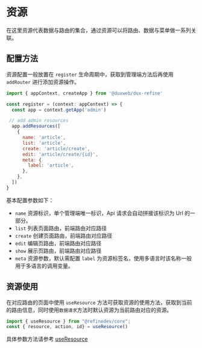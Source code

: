 # 资源

在这里资源代表数据与路由的集合，通过资源可以将路由、数据与菜单做一系列关联。


## 配置方法

资源配置一般放置在 `register` 生命周期中，获取到管理端方法后再使用 `addRouter` 进行添加资源操作。

```js
import { appContext, createApp } from '@duxweb/dux-refine'

const register = (context: appContext) => {
  const app = context.getApp('admin')

 // add admin resources
  app.addResources([
    {
      name: 'article',
      list: 'article',
      create: 'article/create',
      edit: 'article/create/{id}',
      meta: {
        label: 'article',
      },
    },
  ])
}
```

基本配置参数如下：

- `name` 资源标识，单个管理端唯一标识，Api 请求会自动拼接该标识为 Url 的一部分。
- `list` 列表页面路由，前端路由对应路径
- `create` 创建页面路由，前端路由对应路径
- `edit` 编辑页路由，前端路由对应路径
- `show` 展示页路由，前端路由对应路径
- `meta` 资源参数，默认需配置 `label` 为资源标签名，使用多语言时该名称一般用于多语言的调用变量。

## 资源使用

在对应路由的页面中使用 `useResource` 方法可获取资源的使用方法，获取到当前的路由信息，同时使用`数据请求`方法时默认资源为当前路由对应的资源。

```jsx
import { useResource } from "@refinedev/core";
const { resource, action, id} = useResource()
```

具体参数方法请参考 [useResource](https://refine.dev/docs/api-reference/core/hooks/resource/useResource/#basic-usage)